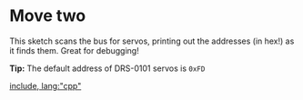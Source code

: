 # Move two

This sketch scans the bus for servos, printing out the addresses (in hex!) as it
finds them. Great for debugging!

**Tip:** The default address of DRS-0101 servos is `0xFD`

[include, lang:"cpp"](../examples/BusScanner/BusScanner.ino)
